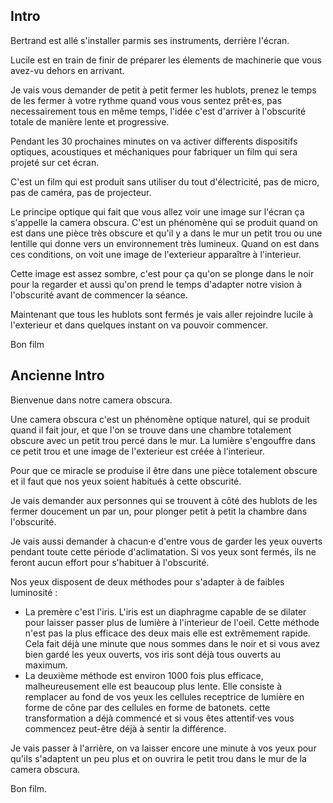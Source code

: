 
## Intro

Bertrand est allé s'installer parmis ses instruments, derrière l'écran.

Lucile est en train de finir de préparer les élements de machinerie que vous avez-vu dehors en arrivant.

Je vais vous demander de petit à petit fermer les hublots, prenez le temps de les fermer à votre rythme quand vous vous sentez prêt·es, pas necessairement tous en même temps, l'idée c'est d'arriver à l'obscurité totale de manière lente et progressive.

Pendant les 30 prochaines minutes on va activer differents dispositifs optiques, acoustiques et méchaniques pour fabriquer un film qui sera projeté sur cet écran.

C'est un film qui est produit sans utiliser du tout d'électricité, pas de micro, pas de caméra, pas de projecteur.

Le principe optique qui fait que vous allez voir une image sur l'écran ça s'appelle la camera obscura. C'est un phénomène qui se produit quand on est dans une pièce très obscure et qu'il y a dans le mur un petit trou ou une lentille qui donne vers un environnement très lumineux. Quand on est dans ces conditions, on voit une image de l'exterieur apparaître à l'interieur.

Cette image est assez sombre, c'est pour ça qu'on se plonge dans le noir pour la regarder et aussi qu'on prend le temps d'adapter notre vision à l'obscurité avant de commencer la séance.

Maintenant que tous les hublots sont fermés je vais aller rejoindre lucile à l'exterieur et dans quelques instant on va pouvoir commencer.

Bon film




## Ancienne Intro

Bienvenue dans notre camera obscura.

Une camera obscura c'est un phénomène optique naturel, qui se produit quand il fait jour, et que l'on se trouve dans une chambre totalement obscure avec un petit trou percé dans le mur. La lumière s'engouffre dans ce petit trou et une image de l'exterieur est créée à l'interieur.

Pour que ce miracle se produise il être dans une pièce totalement obscure et il faut que nos yeux soient habitués à cette obscurité.

Je vais demander aux personnes qui se trouvent à côté des hublots de les fermer doucement un par un, pour plonger petit à petit la chambre dans l'obscurité.

Je vais aussi demander à chacun·e d'entre vous de garder les yeux ouverts pendant toute cette période d'aclimatation. Si vos yeux sont fermés, ils ne feront aucun effort pour s'habituer à l'obscurité.

Nos yeux disposent de deux méthodes pour s'adapter à de faibles luminosité :

- La premère c'est l'iris. L'iris est un diaphragme capable de se dilater pour laisser passer plus de lumière à l'interieur de l'oeil. Cette méthode n'est pas la plus efficace des deux mais elle est extrêmement rapide. Cela fait déjà une minute que nous sommes dans le noir et si vous avez bien gardé les yeux ouverts, vos iris sont déjà tous ouverts au maximum.
- La deuxième méthode est environ 1000 fois plus efficace, malheureusement elle est beaucoup plus lente. Elle consiste à remplacer au fond de vos yeux les cellules receptrice de lumière en forme de cône par des cellules en forme de batonets. cette transformation a déjà commencé et si vous êtes attentif·ves vous commencez peut-être déjà à sentir la différence.

Je vais passer à l'arrière, on va laisser encore une minute à vos yeux pour qu'ils s'adaptent un peu plus et on ouvrira le petit trou dans le mur de la camera obscura.

Bon film.

